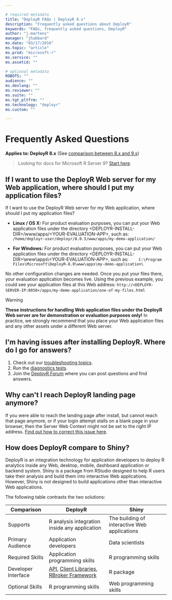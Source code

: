 ```yaml
---

# required metadata
title: "DeployR FAQs | DeployR 8.x"
description: "Frequently asked questions about DeployR"
keywords: "FAQs, frequently asked questions, DeployR"
author: "j-martens"
manager: "jhubbard"
ms.date: "03/17/2016"
ms.topic: "article"
ms.prod: "microsoft-r"
ms.service: ""
ms.assetid: ""

# optional metadata
ROBOTS: ""
audience: ""
ms.devlang: ""
ms.reviewer: ""
ms.suite: ""
ms.tgt_pltfrm: ""
ms.technology: "deployr"
ms.custom: ""

---
```



# Frequently Asked Questions

**Applies to: DeployR 8.x**   (See [comparison between 8.x and 9.x](rserver-whats-new.md#8vs9))

>Looking for docs for Microsoft R Server 9? [Start here](operationalize/about.md).

## If I want to use the DeployR Web server for my Web application, where should I put my application files?

If I want to use the DeployR Web server for my Web application, where should I put my application files?
 + **Linux / OS X:** For product evaluation purposes, you can put your Web application files under the directory &lt;DEPLOYR-INSTALL-DIR&gt;/www/apps/&lt;YOUR-EVALUATION-APP&gt;, such as: `     /home/deployr-user/deployr/8.0.5/www/apps/my-demo-application/     `

 + **For Windows:** For product evaluation purposes, you can put your Web application files under the directory &lt;DEPLOYR-INSTALL-DIR&gt;\\www\\apps\\&lt;YOUR-EVALUATION-APP&gt;, such as: `     C:\Program Files\Microsoft\DeployR-8.0\www\apps\my-demo-application\     `

No other configuration changes are needed. Once you put your files there, your evaluation application becomes live. Using the previous example, you could see your application files at this Web address: `http://<DEPLOYR-SERVER-IP:8050>/apps/my-demo-application/one-of-my-files.html`  
 
>[!WARNING]
>**These instructions for handling Web application files under the DeployR Web server are for demonstration or evaluation purposes only!** 
>In practice, we strongly recommend that you place your Web application files and any other assets under a different Web server.

## I'm having issues after installing DeployR. Where do I go for answers?

1.  Check out our [troubleshooting topics](deployr-admin-diagnostics-troubleshooting.md#troubleshooting).
2.  Run the [diagnostics tests](deployr-admin-diagnostics-troubleshooting.md#running-the-diagnostic-check).
3.  Join the [DeployR Forum](https://social.msdn.microsoft.com/Forums/en-US/home?forum=microsoftr) where you can post questions and find answers.

## Why can't I reach DeployR landing page anymore?

If you were able to reach the landing page after install, but cannot reach that page anymore, or if your login attempt stalls on a blank page in your browser, then the Server Web Context might not be set to the right IP address. [Find out how to correct this issue here](deployr-installing-configuring.md).

## How does DeployR compare to Shiny?

DeployR is an integration technology for application developers to deploy R analytics inside any Web, desktop, mobile, dashboard application or backend system. Shiny is a package from RStudio designed to help R users take their analysis and build them into interactive Web applications. However, Shiny is not designed to build applications other than interactive Web applications.

The following table contrasts the two solutions:

| Comparison          | DeployR                                                                                                                                                                                                                                    | Shiny                                        |
|---------------------|--------------------------------------------------------------------------------------------------------------------------------------------------------------------------------------------------------------------------------------------|----------------------------------------------|
| Supports            | R analysis integration inside any application                                                                                                                                                                                              | The building of interactive Web applications |
| Primary Audience    | Application developers                                                                                                                                                                                                                     | Data scientists                              |
| Required Skills     | Application programming skills                                                                                                                                                                                                             | R programming skills                         |
| Developer Interface | [API](deployr-api-reference.md), [Client Libraries](deployr-tools-and-samples.md), [RBroker Framework](deployr-tools-and-samples.md) | R package                                    |
| Optional Skills     | R programming skills                                                                                                                                                                                                                       | Web programming skills                       |
